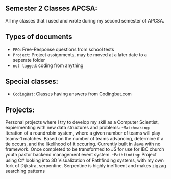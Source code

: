 ## Semester 2 Classes APCSA:

All my classes that i used and wrote during my second semester of APCSA.

## Types of documents

- `FRQ`: Free-Response questions from school tests
- `Project`: Project assignments, may be moved at a later date to a seperate folder
- `not tagged`: coding from anything

## Special classes:

- `CodingBat`: Classes having answers from Codingbat.com

## Projects:
Personal projects where I try to develop my skill as a Computer Scientist, expiermenting with new data structures and problems:
-`Matchmaking`: Iteration of a roundrobin system, where a given number of teams will play teams-1 matches. Based on the number of teams advancing, determine if a tie occurs, and the likelihood of it occuring. Currently built in Java with no framework. Once completed to be transformed to JS for use for IBC church youth pastor backend management event system.
-`Pathfinding`: Project using C# looking into 3D Visualization of Pathfinding systems, with my own fork of Dijkstra, serpentine. Serpentine is highly inefficent and makes zigzag searching patterns
